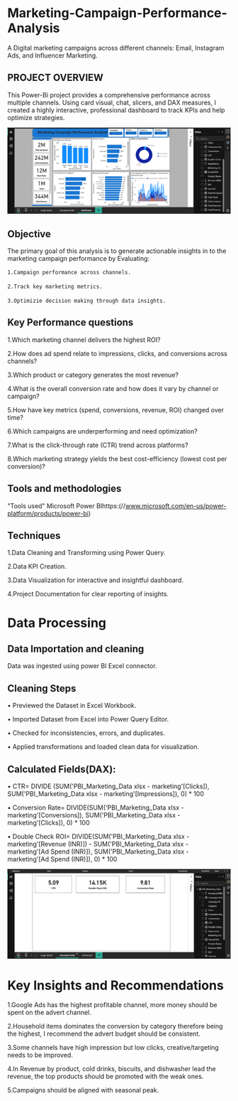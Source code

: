 # Marketing-Campaign-Performance-Analysis
  A Digital  marketing campaigns across different channels: Email, Instagram Ads, and  Influencer Marketing.

  ## PROJECT OVERVIEW
  This Power-Bi project provides a comprehensive performance across multiple channels. Using card visual, chat, slicers, and DAX measures, I created a highly interactive, professional dashboard to track KPIs and help optimize strategies.
 
  ![image alt](https://github.com/Chisom965/Marketing-Campaign-Performance-Analysis/blob/de35372089dd1b2bf499703ea00c8cb1c73bd2b4/PBI%20Marketing%20Campaign%20Performance%20Analysis.png)

## Objective
   The primary goal of this analysis is to generate actionable insights in to the marketing campaign performance by Evaluating:
   
    1.Campaign performance across channels. 
    
    2.Track key marketing metrics.
    
    3.Optimizie decision making through data insights.
  
  
## Key Performance questions
1.Which marketing channel delivers the highest ROI? 

2.How does ad spend relate to impressions, clicks, and conversions across channels?

3.Which product or category generates the most revenue?

4.What is the overall conversion rate and how does it vary by channel or campaign?

5.How have key metrics (spend, conversions, revenue, ROI) changed over time?

6.Which campaigns are underperforming and need optimization? 

7.What is the click-through rate (CTR) trend across platforms?

8.Which marketing strategy yields the best cost-efficiency (lowest cost per conversion)?

## Tools and methodologies
  "Tools used" Microsoft Power BIhttps:(//www.microsoft.com/en-us/power-platform/products/power-bi)
  
## Techniques
1.Data Cleaning and Transforming using Power Query.

2.Data KPI Creation.

3.Data Visualization for interactive and insightful dashboard.

4.Project Documentation for clear reporting of insights.

# Data Processing

## Data Importation and cleaning

Data was ingested using power BI Excel connector.

## Cleaning Steps
•	Previewed the Dataset in Excel Workbook.

•	Imported Dataset from Excel into Power Query Editor.

•	Checked for inconsistencies, errors, and duplicates.

•	Applied transformations and loaded clean data for visualization.

## Calculated Fields(DAX):
•	CTR= DIVIDE (SUM('PBI_Marketing_Data xlsx - marketing'[Clicks]), SUM('PBI_Marketing_Data xlsx - marketing'[Impressions]), 0) * 100

•	Conversion Rate=  DIVIDE(SUM('PBI_Marketing_Data xlsx - marketing'[Conversions]), SUM('PBI_Marketing_Data xlsx - marketing'[Clicks]), 0) * 100

•	Double Check ROI=  DIVIDE(SUM('PBI_Marketing_Data xlsx - marketing'[Revenue (INR)]) - SUM('PBI_Marketing_Data xlsx - marketing'[Ad Spend (INR)]), SUM('PBI_Marketing_Data xlsx - marketing'[Ad Spend (INR)]), 0) * 100

 ![image alt](https://github.com/Chisom965/Marketing-Campaign-Performance-Analysis/blob/632ded7b8fe4449a87aa874edf46d447260272a7/Calculated%20Field%201.png)

 # Key Insights and Recommendations
 1.Google Ads has the highest profitable channel, more money should be spent on the advert channel.
 
 2.Household items dominates the conversion by category therefore being the highest, I recommend the advert budget should be consistent.
 
 3.Some channels have high impression but low clicks, creative/targeting needs to be improved.
 
 4.In Revenue by product, cold drinks, biscuits, and dishwasher lead the revenue, the top products should be promoted with the weak ones.
 
 5.Campaigns should be aligned with seasonal peak.


  
